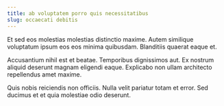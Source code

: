 ```yaml
---
title: ab voluptatem porro quis necessitatibus
slug: occaecati debitis
---
```


Et sed eos molestias molestias distinctio maxime. Autem similique voluptatum ipsum eos eos minima quibusdam. Blanditiis quaerat eaque et.

Accusantium nihil est et beatae. Temporibus dignissimos aut. Ex nostrum aliquid deserunt magnam eligendi eaque. Explicabo non ullam architecto repellendus amet maxime.

Quis nobis reiciendis non officiis. Nulla velit pariatur totam et error. Sed ducimus et et quia molestiae odio deserunt.
